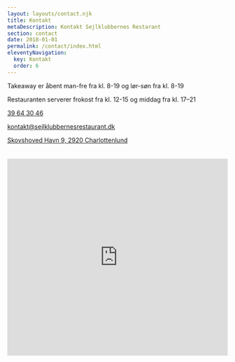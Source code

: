 ```yaml
---
layout: layouts/contact.njk
title: Kontakt
metaDescription: Kontakt Sejlklubbernes Restarant
section: contact
date: 2018-01-01
permalink: /contact/index.html
eleventyNavigation:
  key: Kontakt
  order: 6
---
```

<p>Takeaway er åbent man-fre fra kl. 8-19 og lør-søn fra kl. 8-19</p>

Restauranten serverer frokost fra kl. 12-15 og middag fra kl. 17–21

<p><a href="tel:39643046">39 64 30 46</a></p>

<p><a href="mailto:kontakt@sejlklubbernesrestaurant.dk">
  kontakt@sejlklubbernesrestaurant.dk
</a></p>

<p><a href="https://www.google.com/maps/place/Restaurant+Sejlklubberne/@55.763477,12.600384,17z/data=!4m5!3m4!1s0x46524d0b744546df:0x105ae786db2b0f39!8m2!3d55.7634311!4d12.600442">
  Skovshoved Havn 9, 2920 Charlottenlund
</a></p>

<iframe src="https://www.google.com/maps/embed?pb=!1m18!1m12!1m3!1d35915.46838587135!2d12.565423079101567!3d55.763422100000014!2m3!1f0!2f0!3f0!3m2!1i1024!2i768!4f13.1!3m3!1m2!1s0x46524d0b744546df%3A0x105ae786db2b0f39!2sRestaurant%20Sejlklubberne!5e0!3m2!1sen!2sdk!4v1615726258828!5m2!1sen!2sdk" width="100%" height="450" style="border:0; margin-top: 20px;" allowfullscreen="" loading="lazy"></iframe>